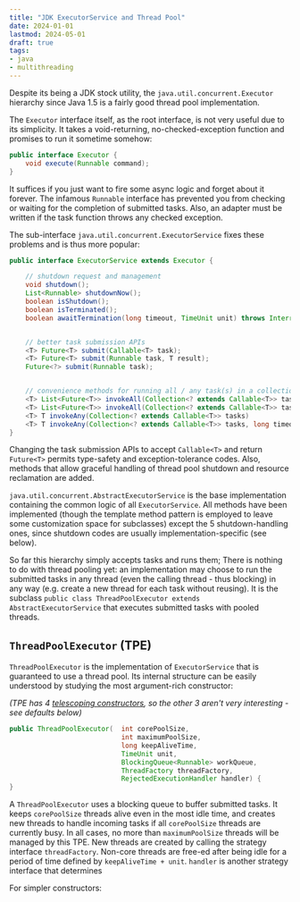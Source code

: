 ```yaml
---
title: "JDK ExecutorService and Thread Pool"
date: 2024-01-01
lastmod: 2024-05-01
draft: true
tags:
- java
- multithreading
---
```


Despite its being a JDK stock utility, the `java.util.concurrent.Executor` hierarchy since Java 1.5 is a fairly good thread pool implementation.

<!--more-->

The `Executor` interface itself, as the root interface, is not very useful due to its simplicity.
It takes a void-returning, no-checked-exception function and promises to run it sometime somehow:

```java
public interface Executor {
    void execute(Runnable command);
}
```

It suffices if you just want to fire some async logic and forget about it forever.
The infamous `Runnable` interface has prevented you from checking or waiting for the completion of submitted tasks.
Also, an adapter must be written if the task function throws any checked exception.

The sub-interface `java.util.concurrent.ExecutorService` fixes these problems and is thus more popular:

```java
public interface ExecutorService extends Executor {

    // shutdown request and management
    void shutdown();
    List<Runnable> shutdownNow();
    boolean isShutdown();
    boolean isTerminated();
    boolean awaitTermination(long timeout, TimeUnit unit) throws InterruptedException;


    // better task submission APIs
    <T> Future<T> submit(Callable<T> task);
    <T> Future<T> submit(Runnable task, T result);
    Future<?> submit(Runnable task);


    // convenience methods for running all / any task(s) in a collection, and block until all have / any has completed
    <T> List<Future<T>> invokeAll(Collection<? extends Callable<T>> tasks)                              throws InterruptedException;
    <T> List<Future<T>> invokeAll(Collection<? extends Callable<T>> tasks, long timeout, TimeUnit unit) throws InterruptedException;
    <T> T invokeAny(Collection<? extends Callable<T>> tasks)                                            throws InterruptedException, ExecutionException;
    <T> T invokeAny(Collection<? extends Callable<T>> tasks, long timeout, TimeUnit unit)               throws InterruptedException, ExecutionException, TimeoutException;
}
```

Changing the task submission APIs to accept `Callable<T>` and return `Future<T>` permits type-safety and exception-tolerance codes.
Also, methods that allow graceful handling of thread pool shutdown and resource reclamation are added.

`java.util.concurrent.AbstractExecutorService` is the base implementation containing the common logic of all `ExecutorService`.
All methods have been implemented (though the template method pattern is employed to leave some customization space for subclasses) except the 5 shutdown-handling ones, since shutdown codes are usually implementation-specific (see below).

So far this hierarchy simply accepts tasks and runs them; There is nothing to do with thread pooling yet: an implementation may choose to run the submitted tasks in any thread (even the calling thread - thus blocking) in any way (e.g. create a new thread for each task without reusing).
It is the subclass `public class ThreadPoolExecutor extends AbstractExecutorService` that executes submitted tasks with pooled threads.

## `ThreadPoolExecutor` (TPE)

`ThreadPoolExecutor` is the implementation of `ExecutorService` that is guaranteed to use a thread pool.
Its internal structure can be easily understood by studying the most argument-rich constructor:

*(TPE has 4 [telescoping constructors](https://medium.com/@modestofiguereo/design-patterns-2-the-builder-pattern-and-the-telescoping-constructor-anti-pattern-60a33de7522e), so the other 3 aren't very interesting - see defaults below)*

```java
public ThreadPoolExecutor(  int corePoolSize,
                            int maximumPoolSize,
                            long keepAliveTime,
                            TimeUnit unit,
                            BlockingQueue<Runnable> workQueue,
                            ThreadFactory threadFactory,
                            RejectedExecutionHandler handler) {
}
```

A `ThreadPoolExecutor` uses a blocking queue to buffer submitted tasks.
It keeps `corePoolSize` threads alive even in the most idle time, and creates new threads to handle incoming tasks if
all `corePoolSize` threads are currently busy. In all cases, no more than `maximumPoolSize` threads will be managed by this TPE.
New threads are created by calling the strategy interface `threadFactory`.
Non-core threads are free-ed after being idle for a period of time defined by `keepAliveTime + unit`.
`handler` is another strategy interface that determines

For simpler constructors:
